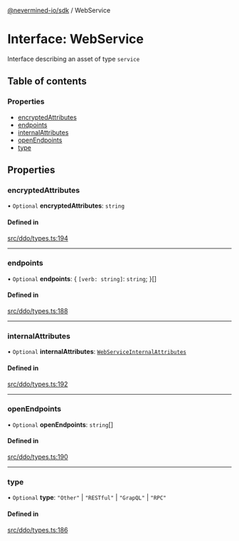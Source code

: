 [@nevermined-io/sdk](../code-reference.md) / WebService

# Interface: WebService

Interface describing an asset of type `service`

## Table of contents

### Properties

- [encryptedAttributes](WebService.md#encryptedattributes)
- [endpoints](WebService.md#endpoints)
- [internalAttributes](WebService.md#internalattributes)
- [openEndpoints](WebService.md#openendpoints)
- [type](WebService.md#type)

## Properties

### encryptedAttributes

• `Optional` **encryptedAttributes**: `string`

#### Defined in

[src/ddo/types.ts:194](https://github.com/nevermined-io/sdk-js/blob/bb26f8ab/src/ddo/types.ts#L194)

---

### endpoints

• `Optional` **endpoints**: { `[verb: string]`: `string`; }[]

#### Defined in

[src/ddo/types.ts:188](https://github.com/nevermined-io/sdk-js/blob/bb26f8ab/src/ddo/types.ts#L188)

---

### internalAttributes

• `Optional` **internalAttributes**: [`WebServiceInternalAttributes`](WebServiceInternalAttributes.md)

#### Defined in

[src/ddo/types.ts:192](https://github.com/nevermined-io/sdk-js/blob/bb26f8ab/src/ddo/types.ts#L192)

---

### openEndpoints

• `Optional` **openEndpoints**: `string`[]

#### Defined in

[src/ddo/types.ts:190](https://github.com/nevermined-io/sdk-js/blob/bb26f8ab/src/ddo/types.ts#L190)

---

### type

• `Optional` **type**: `"Other"` \| `"RESTful"` \| `"GrapQL"` \| `"RPC"`

#### Defined in

[src/ddo/types.ts:186](https://github.com/nevermined-io/sdk-js/blob/bb26f8ab/src/ddo/types.ts#L186)
